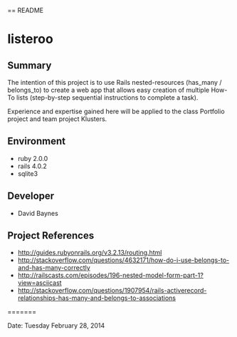 == README

# listeroo

## Summary
The intention of this project is to use Rails nested-resources (has_many / belongs_to) to create a web app that 
allows easy creation of multiple How-To lists (step-by-step sequential instructions to complete a task).

Experience and expertise gained here will be applied to the class Portfolio project and team project Klusters.

## Environment
- ruby 2.0.0
- rails 4.0.2
- sqlite3

## Developer
- David Baynes

## Project References

- http://guides.rubyonrails.org/v3.2.13/routing.html
- http://stackoverflow.com/questions/4632171/how-do-i-use-belongs-to-and-has-many-correctly
- http://railscasts.com/episodes/196-nested-model-form-part-1?view=asciicast
- http://stackoverflow.com/questions/1907954/rails-activerecord-relationships-has-many-and-belongs-to-associations


=======

Date: Tuesday February 28, 2014
